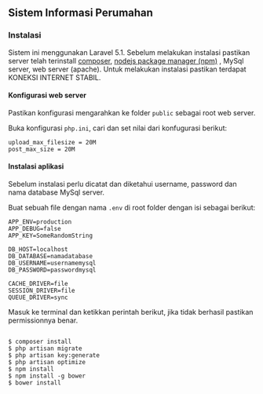## Sistem Informasi Perumahan 

### Instalasi

Sistem ini menggunakan Laravel 5.1. Sebelum melakukan instalasi pastikan server telah terinstall [composer](https://getcomposer.org/),
[nodejs package manager (npm)](https://nodejs.org/en/) , MySql server, web server (apache). Untuk melakukan instalasi
pastikan terdapat KONEKSI INTERNET STABIL.

#### Konfigurasi web server

Pastikan konfigurasi mengarahkan ke folder `public` sebagai root web server.

Buka konfigurasi `php.ini`, cari dan set nilai dari konfugurasi berikut:

```
upload_max_filesize = 20M
post_max_size = 20M
```

#### Instalasi aplikasi

Sebelum instalasi perlu dicatat dan diketahui username, password dan nama database MySql server.

Buat sebuah file dengan nama `.env` di root folder dengan isi sebagai berikut:

```
APP_ENV=production
APP_DEBUG=false
APP_KEY=SomeRandomString

DB_HOST=localhost
DB_DATABASE=namadatabase
DB_USERNAME=usernamemysql
DB_PASSWORD=passwordmysql

CACHE_DRIVER=file
SESSION_DRIVER=file
QUEUE_DRIVER=sync

```

Masuk ke terminal dan ketikkan perintah berikut, jika tidak berhasil pastikan permissionnya benar.

```

$ composer install
$ php artisan migrate
$ php artisan key:generate
$ php artisan optimize
$ npm install
$ npm install -g bower
$ bower install
```

